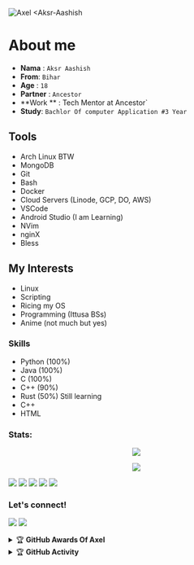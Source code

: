 ![Axel <Aksr-Aashish](https://telegra.ph/file/6f852c1f9d74abde013cb.jpg)

# About me
- **Nama**  : `Aksr Aashish`
- **From**: `Bihar`
- **Age**  : `18`
- **Partner**   : `Ancestor`
- **Work **  : Tech Mentor at Ancestor`
- **Study**: `Bachlor Of computer Application #3 Year`

## Tools
- Arch Linux BTW
- MongoDB
- Git
- Bash
- Docker
- Cloud Servers (Linode, GCP, DO, AWS)
- VSCode
- Android Studio (I am Learning)
- NVim
- nginX
- Bless

## My Interests
- Linux
- Scripting
- Ricing my OS
- Programming (Ittusa BSs)
- Anime (not much but yes)
    
    
### Skills
- Python (100%)
- Java (100%)
- C (100%)
- C++ (90%)
- Rust (50%) Still learning
- C++
- HTML


### Stats:
<p align="center"><a href="https://github.com/aksr-aashish"><img src="https://github-readme-stats.vercel.app/api?username=aksr-aashish&show_icons=true&theme=radical"></a></p>
<p align="center"><a href="https://github.com/aksr-aashish"><img src="https://github-readme-stats.vercel.app/api/top-langs/?username=aksr-aashish&theme=radical&layout=compact"></a></p> 


<p>
    <img src="https://img.shields.io/badge/OS-Linux-blue?&logo=Linux" />
    <img src="https://img.shields.io/badge/OS-Windows-blue?&logo=Windows" />
    <img src="https://img.shields.io/badge/IDE-intellij IDEA-blue?&logo=intellij IDEA" />
    <img src="https://img.shields.io/badge/Text%20Editor-Visual%20Studio%20Code-blue?&logo=visual%20studio%20code&logoColor=blue" />
    <img src="https://img.shields.io/badge/Sublime%20Text-gray?&logo=Sublime-Text" />
</p>

### Let's connect!
<p>
    <a href="https://t.me/itzz_axel" target="blank"><img src="https://img.shields.io/badge/@itzz_axel-30302f?style=flat&logo=telegram" /></a>
    <a href="https://instagram.com/aksr_aashish___" target="blank"><img src="https://img.shields.io/badge/@aksr_aashish___-30302f?style=flat&logo=instagram" /></a>
</p>
<details>
    <summary>&#127942 <b>GitHub Awards Of Axel</b></summary><br/>
    
 ## Contact Me
<p><a href="https://t.me/aksr-aashish"><img src="https://img.shields.io/badge/Telegram-blue?style=for-the-badge&logo=telegram" width="120""/></a></p>   
    

 ### About Me
![git stats](https://github-readme-stats.vercel.app/api?username=aksr-aashish&show_icons=True&count_private=true&theme=tokyonight)
![top lang](https://github-readme-stats.vercel.app/api/top-langs?username=aksr-aashish&show_icons=true&theme=tokyonight&layout=compact)
![Github Trophy](https://github-profile-trophy.vercel.app/?username=aksr-aashish)

</details>

<details>
    <summary>&#127942 <b>GitHub Activity</b></summary><br/>

![Metrics](https://metrics.lecoq.io/aksr-aashish?template=classic&repositories.forks=true&languages=1&languages.colors=github&languages.threshold=0%25&config.timezone=Asia%2FJakarta)


</details>
